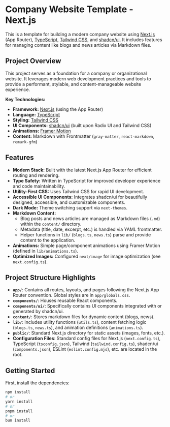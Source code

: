 # Company Website Template - Next.js

This is a template for building a modern company website using [Next.js](https://nextjs.org) (App Router), [TypeScript](https://www.typescriptlang.org/), [Tailwind CSS](https://tailwindcss.com/), and [shadcn/ui](https://ui.shadcn.com/). It includes features for managing content like blogs and news articles via Markdown files.

## Project Overview

This project serves as a foundation for a company or organizational website. It leverages modern web development practices and tools to provide a performant, stylable, and content-manageable website experience.

**Key Technologies:**

* **Framework:** [Next.js](https://nextjs.org/) (using the App Router)
* **Language:** [TypeScript](https://www.typescriptlang.org/)
* **Styling:** [Tailwind CSS](https://tailwindcss.com/)
* **UI Components:** [shadcn/ui](https://ui.shadcn.com/) (built upon Radix UI and Tailwind CSS)
* **Animations:** [Framer Motion](https://www.framer.com/motion/)
* **Content:** Markdown with Frontmatter (`gray-matter`, `react-markdown`, `remark-gfm`)

## Features

* **Modern Stack:** Built with the latest Next.js App Router for efficient routing and rendering.
* **Type Safety:** Written in TypeScript for improved developer experience and code maintainability.
* **Utility-First CSS:** Uses Tailwind CSS for rapid UI development.
* **Accessible UI Components:** Integrates shadcn/ui for beautifully designed, accessible, and customizable components.
* **Dark Mode:** Theme switching support via `next-themes`.
* **Markdown Content:**
    * Blog posts and news articles are managed as Markdown files (`.md`) within the `content/` directory.
    * Metadata (title, date, excerpt, etc.) is handled via YAML frontmatter.
    * Helper functions in `lib/` (`blogs.ts`, `news.ts`) parse and provide content to the application.
* **Animations:** Simple page/component animations using Framer Motion (defined in `lib/animations.ts`).
* **Optimized Images:** Configured `next/image` for image optimization (see `next.config.ts`).

## Project Structure Highlights

* **`app/`**: Contains all routes, layouts, and pages following the Next.js App Router convention. Global styles are in `app/globals.css`.
* **`components/`**: Houses reusable React components.
* **`components/ui/`**: Specifically contains UI components integrated with or generated by shadcn/ui.
* **`content/`**: Stores markdown files for dynamic content (blogs, news).
* **`lib/`**: Includes utility functions (`utils.ts`), content fetching logic (`blogs.ts`, `news.ts`), and animation definitions (`animations.ts`).
* **`public/`**: Standard Next.js directory for static assets (images, fonts, etc.).
* **Configuration Files**: Standard config files for Next.js (`next.config.ts`), TypeScript (`tsconfig.json`), Tailwind (`tailwind.config.ts`), shadcn/ui (`components.json`), ESLint (`eslint.config.mjs`), etc. are located in the root.

## Getting Started

First, install the dependencies:

```bash
npm install
# or
yarn install
# or
pnpm install
# or
bun install
```